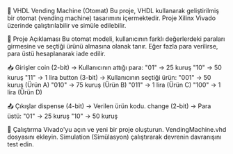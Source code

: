 🏧 VHDL Vending Machine (Otomat)
Bu proje, VHDL kullanarak geliştirilmiş bir otomat (vending machine) tasarımını içermektedir. Proje Xilinx Vivado üzerinde çalıştırılabilir ve simüle edilebilir.

📌 Proje Açıklaması
Bu otomat modeli, kullanıcının farklı değerlerdeki paraları girmesine ve seçtiği ürünü almasına olanak tanır. Eğer fazla para verilirse, para üstü hesaplanarak iade edilir.

📥 Girişler
coin (2-bit) → Kullanıcının attığı para:
"01" → 25 kuruş
"10" → 50 kuruş
"11" → 1 lira
button (3-bit) → Kullanıcının seçtiği ürün:
"001" → 50 kuruş (Ürün A)
"010" → 75 kuruş (Ürün B)
"011" → 1 lira (Ürün C)
"100" → 1 lira (Ürün D)

📤 Çıkışlar
dispense (4-bit) → Verilen ürün kodu.
change (2-bit) → Para üstü:
"01" → 25 kuruş
"10" → 50 kuruş

🚀 Çalıştırma
Vivado'yu açın ve yeni bir proje oluşturun.
VendingMachine.vhd dosyasını ekleyin.
Simulation (Simülasyon) çalıştırarak devrenin davranışını test edin.
